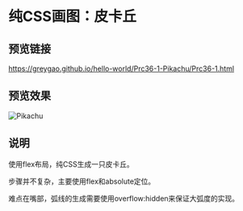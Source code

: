 # 纯CSS画图：皮卡丘

## 预览链接

https://greygao.github.io/hello-world/Prc36-1-Pikachu/Prc36-1.html

## 预览效果

![Pikachu](https://i.loli.net/2017/08/22/599be1d65332b.png)

## 说明

使用flex布局，纯CSS生成一只皮卡丘。

步骤并不复杂，主要使用flex和absolute定位。

难点在嘴部，弧线的生成需要使用overflow:hidden来保证大弧度的实现。
